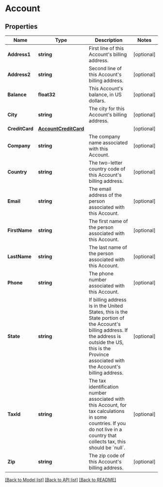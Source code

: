 # Account

## Properties
Name | Type | Description | Notes
------------ | ------------- | ------------- | -------------
**Address1** | **string** | First line of this Account&#39;s billing address. | [optional] 
**Address2** | **string** | Second line of this Account&#39;s billing address. | [optional] 
**Balance** | **float32** | This Account&#39;s balance, in US dollars. | [optional] 
**City** | **string** | The city for this Account&#39;s billing address. | [optional] 
**CreditCard** | [**AccountCreditCard**](Account_credit_card.md) |  | [optional] 
**Company** | **string** | The company name associated with this Account. | [optional] 
**Country** | **string** | The two-letter country code of this Account&#39;s billing address.  | [optional] 
**Email** | **string** | The email address of the person associated with this Account. | [optional] 
**FirstName** | **string** | The first name of the person associated with this Account. | [optional] 
**LastName** | **string** | The last name of the person associated with this Account. | [optional] 
**Phone** | **string** | The phone number associated with this Account. | [optional] 
**State** | **string** | If billing address is in the United States, this is the State portion of the Account&#39;s billing address. If the address is outside the US, this is the Province associated with the Account&#39;s billing address.  | [optional] 
**TaxId** | **string** | The tax identification number associated with this Account, for tax calculations in some countries. If you do not live in a country that collects tax, this should be &#x60;null&#x60;.  | [optional] 
**Zip** | **string** | The zip code of this Account&#39;s billing address. | [optional] 

[[Back to Model list]](../README.md#documentation-for-models) [[Back to API list]](../README.md#documentation-for-api-endpoints) [[Back to README]](../README.md)



